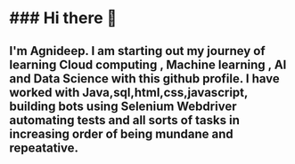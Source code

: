 <h1>### Hi there 👋</h1>

<h2>I'm Agnideep. I am starting out my journey of learning Cloud computing , Machine learning , AI and Data Science with this github profile. I have worked with Java,sql,html,css,javascript, building bots using Selenium Webdriver automating tests and all sorts of tasks in increasing order of being mundane and repeatative.</h2>

<!--
**AgnideepSarkar/AgnideepSarkar** is a ✨ _special_ ✨ repository because its `README.md` (this file) appears on your GitHub profile.

   
 

- 🔭 I’m currently working on ...
- 🌱 I’m currently learning ...
- 👯 I’m looking to collaborate on ...
- 🤔 I’m looking for help with ...
- 💬 Ask me about ...
- 📫 How to reach me: ...
- 😄 Pronouns: ...
- ⚡ Fun fact: ...
-->
